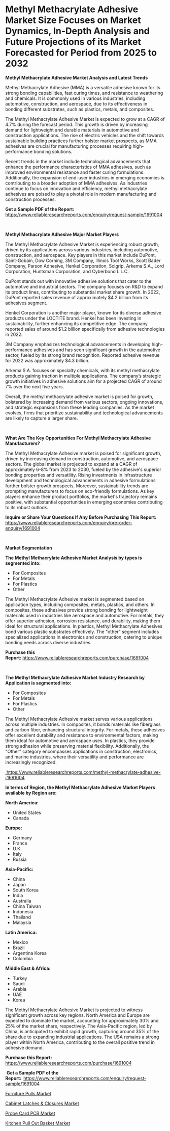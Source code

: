 <p><h1>Methyl Methacrylate Adhesive Market Size Focuses on Market Dynamics, In-Depth Analysis and Future Projections of its Market Forecasted for Period from 2025 to 2032</h1></p><p><strong>Methyl Methacrylate Adhesive Market Analysis and Latest Trends</strong></p>
<p><p>Methyl Methacrylate Adhesive (MMA) is a versatile adhesive known for its strong bonding capabilities, fast curing times, and resistance to weathering and chemicals. It is commonly used in various industries, including automotive, construction, and aerospace, due to its effectiveness in bonding different substrates, such as plastics, metals, and composites.</p><p>The Methyl Methacrylate Adhesive Market is expected to grow at a CAGR of 4.7% during the forecast period. This growth is driven by increasing demand for lightweight and durable materials in automotive and construction applications. The rise of electric vehicles and the shift towards sustainable building practices further bolster market prospects, as MMA adhesives are crucial for manufacturing processes requiring high-performance bonding solutions.</p><p>Recent trends in the market include technological advancements that enhance the performance characteristics of MMA adhesives, such as improved environmental resistance and faster curing formulations. Additionally, the expansion of end-user industries in emerging economies is contributing to a broader adoption of MMA adhesives. As industries continue to focus on innovation and efficiency, methyl methacrylate adhesives are poised to play a pivotal role in modern manufacturing and construction processes.</p></p>
<p><strong>Get a Sample PDF of the Report:&nbsp;</strong> <a href="https://www.reliableresearchreports.com/enquiry/request-sample/1691004?utm_campaign=37&utm_medium=2&utm_source=Github&utm_content=ia&utm_term=06012025&utm_id=methyl-methacrylate-adhesive">https://www.reliableresearchreports.com/enquiry/request-sample/1691004</a></p>
<p>&nbsp;</p>
<p><strong>Methyl Methacrylate Adhesive Major Market Players</strong></p>
<p><p>The Methyl Methacrylate Adhesive Market is experiencing robust growth, driven by its applications across various industries, including automotive, construction, and aerospace. Key players in this market include DuPont, Saint-Gobain, Dow Corning, 3M Company, Illinois Tool Works, Scott Bader Company, Parson Adhesive, Henkel Corporation, Scigrip, Arkema S.A., Lord Corporation, Huntsman Corporation, and Cyberbond L.L.C. </p><p>DuPont stands out with innovative adhesive solutions that cater to the automotive and industrial sectors. The company focuses on R&D to expand its product lines, contributing to substantial market share growth. In 2022, DuPont reported sales revenue of approximately $4.2 billion from its adhesives segment.</p><p>Henkel Corporation is another major player, known for its diverse adhesive products under the LOCTITE brand. Henkel has been investing in sustainability, further enhancing its competitive edge. The company reported sales of around $1.2 billion specifically from adhesive technologies in 2022.</p><p>3M Company emphasizes technological advancements in developing high-performance adhesives and has seen significant growth in the automotive sector, fueled by its strong brand recognition. Reported adhesive revenue for 2022 was approximately $4.3 billion.</p><p>Arkema S.A. focuses on specialty chemicals, with its methyl methacrylate products gaining traction in multiple applications. The company’s strategic growth initiatives in adhesive solutions aim for a projected CAGR of around 7% over the next five years.</p><p>Overall, the methyl methacrylate adhesive market is poised for growth, bolstered by increasing demand from various sectors, ongoing innovations, and strategic expansions from these leading companies. As the market evolves, firms that prioritize sustainability and technological advancements are likely to capture a larger share.</p></p>
<p>&nbsp;</p>
<p><strong>What Are The Key Opportunities For Methyl Methacrylate Adhesive Manufacturers?</strong></p>
<p><p>The Methyl Methacrylate Adhesive market is poised for significant growth, driven by increasing demand in construction, automotive, and aerospace sectors. The global market is projected to expand at a CAGR of approximately 6-8% from 2023 to 2030, fueled by the adhesive's superior bonding properties and versatility. Rising investments in infrastructure development and technological advancements in adhesive formulations further bolster growth prospects. Moreover, sustainability trends are prompting manufacturers to focus on eco-friendly formulations. As key players enhance their product portfolios, the market's trajectory remains positive, with substantial opportunities in emerging economies contributing to its robust outlook.</p></p>
<p><strong>Inquire or Share Your Questions If Any Before Purchasing This Report:</strong> <a href="https://www.reliableresearchreports.com/enquiry/pre-order-enquiry/1691004?utm_campaign=37&utm_medium=2&utm_source=Github&utm_content=ia&utm_term=06012025&utm_id=methyl-methacrylate-adhesive">https://www.reliableresearchreports.com/enquiry/pre-order-enquiry/1691004</a></p>
<p>&nbsp;</p>
<p><strong>Market Segmentation</strong></p>
<p><strong>The Methyl Methacrylate Adhesive Market Analysis by types is segmented into:</strong></p>
<p><ul><li>For Composites</li><li>For Metals</li><li>For Plastics</li><li>Other</li></ul></p>
<p><p>The Methyl Methacrylate Adhesive market is segmented based on application types, including composites, metals, plastics, and others. In composites, these adhesives provide strong bonding for lightweight materials used in industries like aerospace and automotive. For metals, they offer superior adhesion, corrosion resistance, and durability, making them ideal for structural applications. In plastics, Methyl Methacrylate Adhesives bond various plastic substrates effectively. The "other" segment includes specialized applications in electronics and construction, catering to unique bonding needs across diverse industries.</p></p>
<p><strong>Purchase this Report:&nbsp;</strong><a href="https://www.reliableresearchreports.com/purchase/1691004?utm_campaign=37&utm_medium=2&utm_source=Github&utm_content=ia&utm_term=06012025&utm_id=methyl-methacrylate-adhesive">https://www.reliableresearchreports.com/purchase/1691004</a></p>
<p>&nbsp;</p>
<p><strong>The Methyl Methacrylate Adhesive Market Industry Research by Application is segmented into:</strong></p>
<p><ul><li>For Composites</li><li>For Metals</li><li>For Plastics</li><li>Other</li></ul></p>
<p><p>The Methyl Methacrylate Adhesive market serves various applications across multiple industries. In composites, it bonds materials like fiberglass and carbon fiber, enhancing structural integrity. For metals, these adhesives offer excellent durability and resistance to environmental factors, making them ideal for automotive and aerospace uses. In plastics, they provide strong adhesion while preserving material flexibility. Additionally, the "Other" category encompasses applications in construction, electronics, and marine industries, where their versatility and performance are increasingly recognized.</p></p>
<p><a href="https://www.reliableresearchreports.com/methyl-methacrylate-adhesive-r1691004?utm_campaign=37&utm_medium=2&utm_source=Github&utm_content=ia&utm_term=06012025&utm_id=methyl-methacrylate-adhesive">&nbsp;https://www.reliableresearchreports.com/methyl-methacrylate-adhesive-r1691004</a></p>
<p><strong>In terms of Region, the Methyl Methacrylate Adhesive Market Players available by Region are:</strong></p>
<p>
    <p> <strong> North America: </strong>
        <ul>
            <li>United States</li>
            <li>Canada</li>
        </ul>
        </p> 
    <p> <strong> Europe: </strong>
        <ul>
            <li>Germany</li>
            <li>France</li>
            <li>U.K.</li>
            <li>Italy</li>
            <li>Russia</li>
        </ul>
        </p> 
    <p> <strong> Asia-Pacific: </strong>
        <ul>
            <li>China</li>
            <li>Japan</li>
            <li>South Korea</li>
            <li>India</li>
            <li>Australia</li>
            <li>China Taiwan</li>
            <li>Indonesia</li>
            <li>Thailand</li>
            <li>Malaysia</li>
        </ul>
        </p> 
    <p> <strong> Latin America: </strong>
        <ul>
            <li>Mexico</li>
            <li>Brazil</li>
            <li>Argentina Korea</li>
            <li>Colombia</li>
        </ul>
        </p> 
    <p> <strong> Middle East & Africa: </strong>
        <ul>
            <li>Turkey</li>
            <li>Saudi</li>
            <li>Arabia</li>
            <li>UAE</li>
            <li>Korea</li>
        </ul>
    </p>
    </p>
<p><p>The Methyl Methacrylate Adhesive Market is projected to witness significant growth across key regions. North America and Europe are expected to dominate the market, accounting for approximately 30% and 25% of the market share, respectively. The Asia-Pacific region, led by China, is anticipated to exhibit rapid growth, capturing around 35% of the share due to expanding industrial applications. The USA remains a strong player within North America, contributing to the overall positive trend in adhesive demand.</p></p>
<p><strong>Purchase this Report: </strong><a href="https://www.reliableresearchreports.com/purchase/1691004?utm_campaign=37&utm_medium=2&utm_source=Github&utm_content=ia&utm_term=06012025&utm_id=methyl-methacrylate-adhesive">https://www.reliableresearchreports.com/purchase/1691004</a></p>
<p>&nbsp;<strong>Get a Sample PDF of the Report:&nbsp;&nbsp;</strong><a href="https://www.reliableresearchreports.com/enquiry/request-sample/1691004?utm_campaign=37&utm_medium=2&utm_source=Github&utm_content=ia&utm_term=06012025&utm_id=methyl-methacrylate-adhesive">https://www.reliableresearchreports.com/enquiry/request-sample/1691004</a></p>
<p><strong></strong></p>
<p><p><a href="https://github.com/joannesouthgate/Market-Research-Report-List-5/blob/main/furniture-pulls-market.md?utm_campaign=37&utm_medium=2&utm_source=Github&utm_content=ia&utm_term=06012025&utm_id=methyl-methacrylate-adhesive">Furniture Pulls Market</a></p><p><a href="https://github.com/DianaWilson796/Market-Research-Report-List-1/blob/main/cabinet-latches-closures-market.md?utm_campaign=37&utm_medium=2&utm_source=Github&utm_content=ia&utm_term=06012025&utm_id=methyl-methacrylate-adhesive">Cabinet Latches & Closures Market</a></p><p><a href="https://github.com/maclarensidney/Market-Research-Report-List-1/blob/main/probe-card-pcb-market.md?utm_campaign=37&utm_medium=2&utm_source=Github&utm_content=ia&utm_term=06012025&utm_id=methyl-methacrylate-adhesive">Probe Card PCB Market</a></p><p><a href="https://github.com/wwwkeltoum/Market-Research-Report-List-5/blob/main/kitchen-pull-out-basket-market.md?utm_campaign=37&utm_medium=2&utm_source=Github&utm_content=ia&utm_term=06012025&utm_id=methyl-methacrylate-adhesive">Kitchen Pull Out Basket Market</a></p></p>